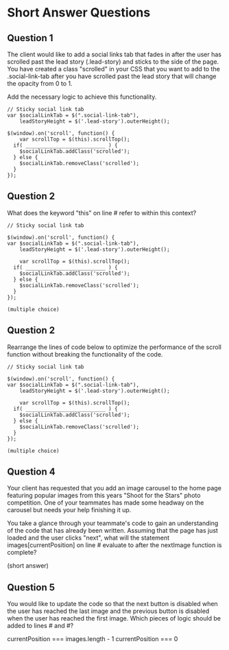 # Short Answer Questions

## Question 1
The client would like to add a social links tab that fades in after the user has scrolled past the lead story (.lead-story) and sticks to the side of the page. You have created a class "scrolled" in your CSS that you want to add to the .social-link-tab after you have scrolled past the lead story that will change the opacity from 0 to 1.

Add the necessary logic to achieve this functionality.

	// Sticky social link tab
	var $socialLinkTab = $(".social-link-tab"),
	    leadStoryHeight = $('.lead-story').outerHeight();

	$(window).on('scroll', function() {
		var scrollTop = $(this).scrollTop();
	  if( __________________________ ) {
	    $socialLinkTab.addClass('scrolled');
	  } else {
	    $socialLinkTab.removeClass('scrolled');
	  }
	});


## Question 2
What does the keyword "this" on line # refer to within this context? 

	// Sticky social link tab

	$(window).on('scroll', function() {
	var $socialLinkTab = $(".social-link-tab"),
	    leadStoryHeight = $('.lead-story').outerHeight();

		var scrollTop = $(this).scrollTop();
	  if( __________________________ ) {
	    $socialLinkTab.addClass('scrolled');
	  } else {
	    $socialLinkTab.removeClass('scrolled');
	  }
	});

	(multiple choice)

## Question 2
Rearrange the lines of code below to optimize the performance of the scroll function without breaking the functionality of the code.

	// Sticky social link tab

	$(window).on('scroll', function() {
	var $socialLinkTab = $(".social-link-tab"),
	    leadStoryHeight = $('.lead-story').outerHeight();

		var scrollTop = $(this).scrollTop();
	  if( __________________________ ) {
	    $socialLinkTab.addClass('scrolled');
	  } else {
	    $socialLinkTab.removeClass('scrolled');
	  }
	});

	(multiple choice)



## Question 4
Your client has requested that you add an image carousel to the home page featuring popular images from this years "Shoot for the Stars" photo competition. One of your teammates has made some headway on the carousel but needs your help finishing it up.

You take a glance through your teammate's code to gain an understanding of the code that has already been written. Assuming that the page has just loaded and the user clicks "next", what will the statement images[currentPosition] on line # evaluate to after the nextImage function is complete?

(short answer)


## Question 5
You would like to update the code so that the next button is disabled when the user has reached the last image and the previous button is disabled when the user has reached the first image. Which pieces of logic should be added to lines # and #?

currentPosition === images.length - 1
currentPosition === 0

